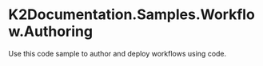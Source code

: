 # K2Documentation.Samples.Workflow.Authoring
Use this code sample to author and deploy workflows using code.

